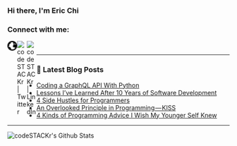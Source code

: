 ### Hi there, I'm Eric Chi

### Connect with me:

[<img align="left" alt="codeSTACKr.com" width="22px" src="https://raw.githubusercontent.com/iconic/open-iconic/master/svg/globe.svg" />][website]
[<img align="left" alt="codeSTACKr | Twitter" width="22px" src="https://cdn.jsdelivr.net/npm/simple-icons@v3/icons/twitter.svg" />][twitter]
[<img align="left" alt="codeSTACKr | LinkedIn" width="22px" src="https://cdn.jsdelivr.net/npm/simple-icons@v3/icons/linkedin.svg" />][linkedin]

<br />

---

### 📕 Latest Blog Posts
<!-- BLOG-POST-LIST:START -->
- [Coding a GraphQL API With Python](https://betterprogramming.pub/coding-a-graphql-api-with-python-af74919e7f90?source=rss-a78e9d90601e------2)
- [Lessons I’ve Learned After 10 Years of Software Development](https://medium.com/geekculture/lessons-ive-learned-after-10-years-of-software-development-a2a1cb994417?source=rss-a78e9d90601e------2)
- [4 Side Hustles for Programmers](https://medium.com/codex/4-side-hustles-for-programmers-8d2ca05037c?source=rss-a78e9d90601e------2)
- [An Overlooked Principle in Programming — KISS](https://medium.com/codex/an-overlooked-principle-in-programming-kiss-78e3197504b3?source=rss-a78e9d90601e------2)
- [4 Kinds of Programming Advice I Wish My Younger Self Knew](https://betterprogramming.pub/4-kinds-of-programming-advice-i-wish-my-younger-self-knew-ac3572549ce5?source=rss-a78e9d90601e------2)
<!-- BLOG-POST-LIST:END -->

---

<img align="left" alt="codeSTACKr's Github Stats" src="https://github-readme-stats.vercel.app/api?username=ericjaychi&show_icons=true&theme=tokyonight" />

[website]: https://ericjaychi.com/
[twitter]: https://twitter.com/ericjaychi
[linkedin]: https://www.linkedin.com/in/ericjaychi/
